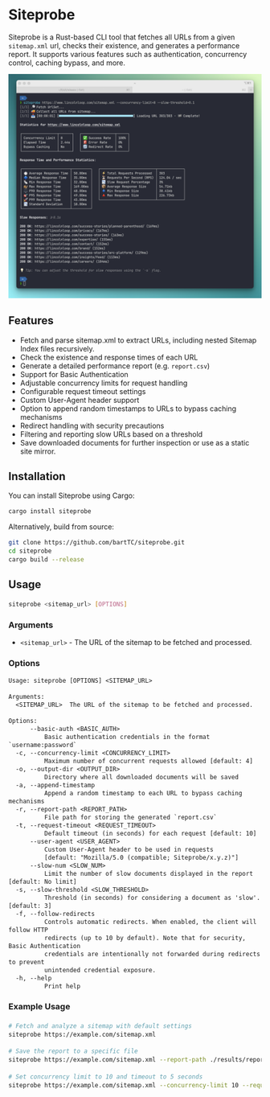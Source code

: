 # Siteprobe

Siteprobe is a Rust-based CLI tool that fetches all URLs from a given `sitemap.xml`
url, checks their existence, and generates a performance report. It supports various
features such as authentication, concurrency control, caching bypass, and more.

![Screenshot of Siteprobe statistics](https://github.com/bartTC/siteprobe/blob/main/docs/screenshot.png?raw=true)

## Features

- Fetch and parse sitemap.xml to extract URLs, including nested Sitemap Index files
  recursively.
- Check the existence and response times of each URL
- Generate a detailed performance report (e.g. `report.csv`)
- Support for Basic Authentication
- Adjustable concurrency limits for request handling
- Configurable request timeout settings
- Custom User-Agent header support
- Option to append random timestamps to URLs to bypass caching mechanisms
- Redirect handling with security precautions
- Filtering and reporting slow URLs based on a threshold
- Save downloaded documents for further inspection or use as a static site mirror.

## Installation

You can install Siteprobe using Cargo:

```sh
cargo install siteprobe
```

Alternatively, build from source:

```sh
git clone https://github.com/bartTC/siteprobe.git
cd siteprobe
cargo build --release
```

## Usage

```sh
siteprobe <sitemap_url> [OPTIONS]
```

### Arguments

- `<sitemap_url>` - The URL of the sitemap to be fetched and processed.

### Options

```
Usage: siteprobe [OPTIONS] <SITEMAP_URL>

Arguments:
  <SITEMAP_URL>  The URL of the sitemap to be fetched and processed.

Options:
      --basic-auth <BASIC_AUTH>
          Basic authentication credentials in the format `username:password`
  -c, --concurrency-limit <CONCURRENCY_LIMIT>
          Maximum number of concurrent requests allowed [default: 4]
  -o, --output-dir <OUTPUT_DIR>
          Directory where all downloaded documents will be saved
  -a, --append-timestamp
          Append a random timestamp to each URL to bypass caching mechanisms
  -r, --report-path <REPORT_PATH>
          File path for storing the generated `report.csv`
  -t, --request-timeout <REQUEST_TIMEOUT>
          Default timeout (in seconds) for each request [default: 10]
      --user-agent <USER_AGENT>
          Custom User-Agent header to be used in requests 
          [default: "Mozilla/5.0 (compatible; Siteprobe/x.y.z)"]
      --slow-num <SLOW_NUM>
          Limit the number of slow documents displayed in the report [default: No limit]
  -s, --slow-threshold <SLOW_THRESHOLD>
          Threshold (in seconds) for considering a document as 'slow'. [default: 3]
  -f, --follow-redirects
          Controls automatic redirects. When enabled, the client will follow HTTP 
          redirects (up to 10 by default). Note that for security, Basic Authentication 
          credentials are intentionally not forwarded during redirects to prevent 
          unintended credential exposure.
  -h, --help
          Print help
```

### Example Usage

####        

```sh
# Fetch and analyze a sitemap with default settings
siteprobe https://example.com/sitemap.xml

# Save the report to a specific file
siteprobe https://example.com/sitemap.xml --report-path ./results/report.csv --putput-dir ./example.com

# Set concurrency limit to 10 and timeout to 5 seconds
siteprobe https://example.com/sitemap.xml --concurrency-limit 10 --request-timeout 5
```
